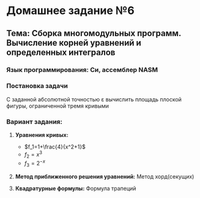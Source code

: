 # Домашнее задание №6
## **Тема:** Сборка многомодульных программ. Вычисление корней уравнений и определенных интегралов
### Язык программирования: Си, ассемблер NASM

### Постановка задачи
С заданной абсолютной точностью ε вычислить площадь плоской фигуры, ограниченной тремя кривыми

### Вариант задания:
1. **Уравнения кривых:**
   - $f_1=1+\frac{4}{x^2+1}$
   - $f_2=x^3$
   - $f_3=2^{-x}$

3. **Метод приближенного решения уравнений:** Метод хорд(секущих)
4. **Квадратурные формулы:** Формула трапеций
